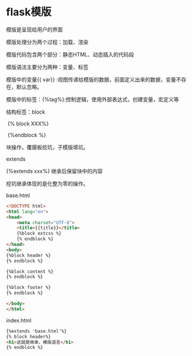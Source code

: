 # flask模版

模版是呈现给用户的界面

模版处理分为两个过程：加载、渲染

模版代码包含两个部分：静态HTML、动态插入的代码段

模版语法主要分为两种：变量、标签

模版中的变量{{ var}} :视图传递给模版的数据，前面定义出来的数据，变量不存在，默认忽略。

模版中的标签：{%tag%}:控制逻辑，使用外部表达式，创建变量，宏定义等

结构标签：block

​	{% block XXX%}

​	{%endblock %}

块操作，覆膜板挖坑，子模版填坑。

extends

{%extends xxx%}  继承后保留块中的内容

挖坑继承体现的是化整为零的操作。 

base.html

```html
<!DOCTYPE html>
<html lang="en">
<head>
    <meta charset="UTF-8">
    <title>{{title}}</title>
    {%block extcss %}
    {% endblock %}
</head>
<body>
{%block header %}
{% endblock %}

{%block content %}
{% endblock %}

{%block footer %}
{% endblock %}

</body>
</html>
```

index.html

```html
{%extends 'base.html'%}
{% block header%}
<h1>这就是继承，模版语言</h1>
{% endblock %}
```


